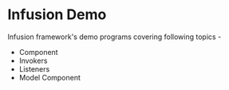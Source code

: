 # Infusion Demo
Infusion framework's demo programs covering following topics - 

* Component
* Invokers
* Listeners
* Model Component